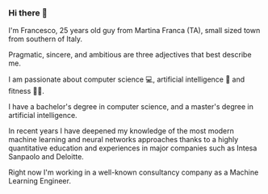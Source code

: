### Hi there 👋

I'm Francesco, 25 years old guy from Martina Franca (TA), small sized town from southern of Italy.

Pragmatic, sincere, and ambitious are three adjectives that best describe me. 

I am passionate about computer science :computer:, artificial intelligence :robot: and fitness :weight_lifting_man:.



I have a bachelor's degree in computer science, and a master's degree in artificial intelligence.

In recent years I have deepened my knowledge of the most modern machine learning and neural networks approaches thanks to a highly quantitative education and experiences in major companies such as Intesa Sanpaolo and Deloitte.

Right now I'm working in a well-known consultancy company as a Machine Learning Engineer.

<!--
**francesco-s/francesco-s** is a ✨ _special_ ✨ repository because its `README.md` (this file) appears on your GitHub profile.

Here are some ideas to get you started:

- 🔭 I’m currently working on ...
- 🌱 I’m currently learning ...
- 👯 I’m looking to collaborate on ...
- 🤔 I’m looking for help with ...
- 💬 Ask me about ...
- 📫 How to reach me: ...
- 😄 Pronouns: ...
- ⚡ Fun fact: ...
-->
